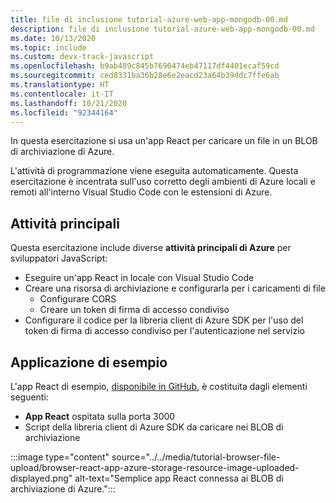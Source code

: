 ```yaml
---
title: file di inclusione tutorial-azure-web-app-mongodb-00.md
description: file di inclusione tutorial-azure-web-app-mongodb-00.md
ms.date: 10/13/2020
ms.topic: include
ms.custom: devx-track-javascript
ms.openlocfilehash: b9ab409c845b7690474eb47117df4401ecaf59cd
ms.sourcegitcommit: ced8331ba36b28e6e2eacd23a64b39ddc7ffe6ab
ms.translationtype: HT
ms.contentlocale: it-IT
ms.lasthandoff: 10/21/2020
ms.locfileid: "92344164"
---
```

In questa esercitazione si usa un'app React per caricare un file in un BLOB di archiviazione di Azure. 

L'attività di programmazione viene eseguita automaticamente. Questa esercitazione è incentrata sull'uso corretto degli ambienti di Azure locali e remoti all'interno Visual Studio Code con le estensioni di Azure.

## <a name="top-tasks"></a>Attività principali

Questa esercitazione include diverse **attività principali di Azure** per sviluppatori JavaScript:

* Eseguire un'app React in locale con Visual Studio Code
* Creare una risorsa di archiviazione e configurarla per i caricamenti di file
    * Configurare CORS
    * Creare un token di firma di accesso condiviso
* Configurare il codice per la libreria client di Azure SDK per l'uso del token di firma di accesso condiviso per l'autenticazione nel servizio

## <a name="sample-application"></a>Applicazione di esempio

L'app React di esempio, [disponibile in GitHub](https://github.com/Azure-Samples/js-e2e-browser-file-upload-storage-blob), è costituita dagli elementi seguenti:

* **App React** ospitata sulla porta 3000
* Script della libreria client di Azure SDK da caricare nei BLOB di archiviazione

:::image type="content" source="../../media/tutorial-browser-file-upload/browser-react-app-azure-storage-resource-image-uploaded-displayed.png" alt-text="Semplice app React connessa ai BLOB di archiviazione di Azure.":::
